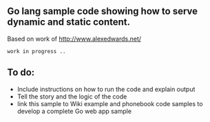Go lang sample code showing how to serve dynamic and static content.
-----------------------------------------------------------------

Based on work of http://www.alexedwards.net/

`work in progress ..` 

To do:
------

 - Include instructions on how to run the code and explain output
 - Tell the story and the logic of the code
 - link this sample to Wiki example and phonebook code samples to develop  a complete Go web app sample 


